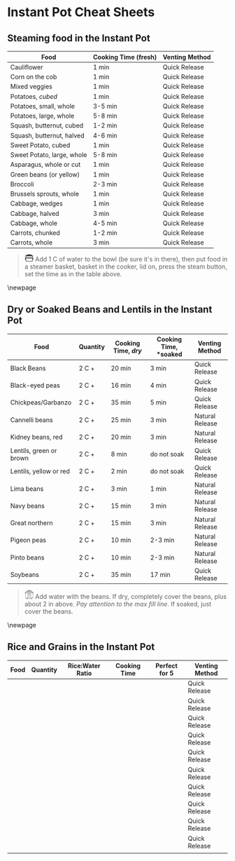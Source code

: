 # Instant Pot Cheat Sheets

## Steaming food in the Instant Pot
| Food                       | Cooking Time (fresh) | Venting Method |
| -------------------------- | -------------------- | -------------- |
| Cauliflower                | 1 min                | Quick Release  |
| Corn on the cob            | 1 min                | Quick Release  |
| Mixed veggies              | 1 min                | Quick Release  |
| Potatoes, *cubed*          | 1 min                | Quick Release  |
| Potatoes, small, whole     | 3-5 min              | Quick Release  |
| Potatoes, large, whole     | 5-8 min              | Quick Release  |
| Squash, butternut, cubed   | 1-2 min              | Quick Release  |
| Squash, butternut, halved  | 4-6 min              | Quick Release  |
| Sweet Potato, cubed        | 1 min                | Quick Release  |
| Sweet Potato, large, whole | 5-8 min              | Quick Release  |
| Asparagus, whole or cut    | 1 min                | Quick Release  |
| Green beans (or yellow)    | 1 min                | Quick Release  |
| Broccoli                   | 2-3 min              | Quick Release  |
| Brussels sprouts, whole    | 1 min                | Quick Release  |
| Cabbage, wedges            | 1 min                | Quick Release  |
| Cabbage, halved            | 3 min                | Quick Release  |
| Cabbage, whole             | 4-5 min              | Quick Release  |
| Carrots, chunked           | 1-2 min              | Quick Release  |
| Carrots, whole             | 3 min                | Quick Release  |

> ![steamer](./images/steamer-icon.png) Add 1 C of water to the bowl (be sure it's in there), then put food in a steamer
basket, basket in the cooker, lid on,  press the steam button, set the time as 
in the table above.

\newpage

## Dry or Soaked Beans and Lentils in the Instant Pot
| Food                    | Quantity | Cooking Time, *dry* | Cooking Time, *soaked | Venting Method  |
| ----------------------- | -------- | ------------------- | --------------------- | --------------- |
| Black Beans             | 2 C +    | 20 min              | 3 min                 | Quick Release   |
| Black-eyed peas         | 2 C +    | 16 min              | 4 min                 | Quick Release   |
| Chickpeas/Garbanzo      | 2 C +    | 35 min              | 5 min                 | Quick Release   |
| Cannelli beans          | 2 C +    | 25 min              | 3 min                 | Natural Release |
| Kidney beans, red       | 2 C +    | 20 min              | 3 min                 | Natural Release |
| Lentils, green or brown | 2 C +    | 8 min               | do not soak           | Quick Release   |
| Lentils, yellow or red  | 2 C +    | 2 min               | do not soak           | Quick Release   |
| Lima beans              | 2 C +    | 3 min               | 1 min                 | Natural Release |
| Navy beans              | 2 C +    | 15 min              | 3 min                 | Natural Release |
| Great northern          | 2 C +    | 15 min              | 3 min                 | Natural Release |
| Pigeon peas             | 2 C +    | 10 min              | 2-3 min               | Natural Release |
| Pinto beans             | 2 C +    | 10 min              | 2-3 min               | Natural Release |
| Soybeans                | 2 C +    | 35 min              | 17 min                | Quick Release   |

>![ip](./images/ip-icon.png) Add water with the beans. If dry, completely cover the beans, plus about 2 in
above. *Pay attention to the max fill line*. If soaked, just cover the beans.

\newpage

## Rice and Grains in the Instant Pot
| Food | Quantity | Rice:Water Ratio | Cooking Time | Perfect for 5 | Venting Method |
| ---- | -------- | ---------------- | ------------ | ------------- | -------------- |
|      |          |                  |              |               | Quick Release  |
|      |          |                  |              |               | Quick Release  |
|      |          |                  |              |               | Quick Release  |
|      |          |                  |              |               | Quick Release  |
|      |          |                  |              |               | Quick Release  |
|      |          |                  |              |               | Quick Release  |
|      |          |                  |              |               | Quick Release  |
|      |          |                  |              |               | Quick Release  |
|      |          |                  |              |               | Quick Release  |
|      |          |                  |              |               | Quick Release  |
|      |          |                  |              |               |                |